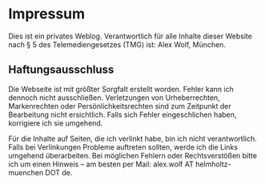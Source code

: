 # Impressum

Dies ist ein privates Weblog. Verantwortlich für alle Inhalte dieser Website nach § 5 des Telemediengesetzes (TMG) ist: Alex Wolf, München.

## Haftungsausschluss

Die Webseite ist mit größter Sorgfalt erstellt worden. Fehler kann ich dennoch nicht ausschließen. Verletzungen von Urheberrechten, Markenrechten oder Persönlichkeitsrechten sind zum Zeitpunkt der Bearbeitung nicht ersichtlich. Falls sich Fehler eingeschlichen haben, korrigiere ich sie umgehend.

Für die Inhalte auf Seiten, die ich verlinkt habe, bin ich nicht verantwortlich. Falls bei Verlinkungen Probleme auftreten sollten, werde ich die Links umgehend überarbeiten. Bei möglichen Fehlern oder Rechtsverstößen bitte ich um einen Hinweis – am besten per Mail: alex.wolf AT helmholtz-muenchen DOT de.